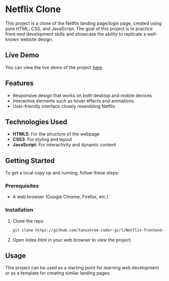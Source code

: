 # Netflix Clone

This project is a clone of the Netflix landing page/login page, created using pure HTML, CSS, and JavaScript. The goal of this project is to practice front-end development skills and showcase the ability to replicate a well-known website design.

## Live Demo

You can view the live demo of the project [here](https://netflix-clone-ui.netlify.app/).

## Features

- Responsive design that works on both desktop and mobile devices
- Interactive elements such as hover effects and animations
- User-friendly interface closely resembling Netflix

## Technologies Used

- **HTML5**: For the structure of the webpage
- **CSS3**: For styling and layout
- **JavaScript**: For interactivity and dynamic content

## Getting Started

To get a local copy up and running, follow these steps:

### Prerequisites

- A web browser (Google Chrome, Firefox, etc.)

### Installation

1. Clone the repo
   ```sh
   git clone https://github.com/tanushree-coder-girl/Netflix-frontend-clone.git

2. Open index.html in your web browser to view the project.

## Usage

This project can be used as a starting point for learning web development or as a template for creating similar landing pages.

